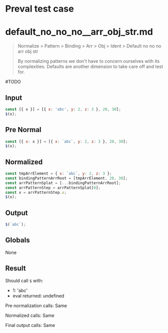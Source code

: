 # Preval test case

# default_no_no_no__arr_obj_str.md

> Normalize > Pattern > Binding > Arr > Obj > Ident > Default no no no  arr obj str
>
> By normalizing patterns we don't have to concern ourselves with its complexities. Defaults are another dimension to take care off and test for.

#TODO

## Input

`````js filename=intro
const [{ x }] = [{ x: 'abc', y: 2, z: 3 }, 20, 30];
$(x);
`````

## Pre Normal

`````js filename=intro
const [{ x: x }] = [{ x: `abc`, y: 2, z: 3 }, 20, 30];
$(x);
`````

## Normalized

`````js filename=intro
const tmpArrElement = { x: `abc`, y: 2, z: 3 };
const bindingPatternArrRoot = [tmpArrElement, 20, 30];
const arrPatternSplat = [...bindingPatternArrRoot];
const arrPatternStep = arrPatternSplat[0];
const x = arrPatternStep.x;
$(x);
`````

## Output

`````js filename=intro
$(`abc`);
`````

## Globals

None

## Result

Should call `$` with:
 - 1: 'abc'
 - eval returned: undefined

Pre normalization calls: Same

Normalized calls: Same

Final output calls: Same
